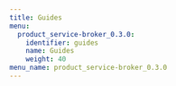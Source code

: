 ```yaml
---
title: Guides
menu:
  product_service-broker_0.3.0:
    identifier: guides
    name: Guides
    weight: 40
menu_name: product_service-broker_0.3.0
---
```


